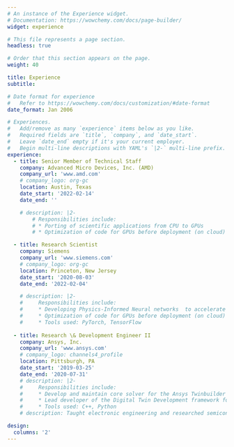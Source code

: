```yaml
---
# An instance of the Experience widget.
# Documentation: https://wowchemy.com/docs/page-builder/
widget: experience

# This file represents a page section.
headless: true

# Order that this section appears on the page.
weight: 40

title: Experience
subtitle:

# Date format for experience
#   Refer to https://wowchemy.com/docs/customization/#date-format
date_format: Jan 2006

# Experiences.
#   Add/remove as many `experience` items below as you like.
#   Required fields are `title`, `company`, and `date_start`.
#   Leave `date_end` empty if it's your current employer.
#   Begin multi-line descriptions with YAML's `|2-` multi-line prefix.
experience:
  - title: Senior Member of Technical Staff
    company: Advanced Micro Devices, Inc. (AMD)
    company_url: 'www.amd.com'
    # company_logo: org-gc
    location: Austin, Texas
    date_start: '2022-02-14'
    date_end: ''

    # description: |2-
        # Responsibilities include:
        # * Porting of scientific applications from CPU to GPUs
        # * Optimization of code for GPUs before deployment (on cloud)

  - title: Research Scientist
    company: Siemens
    company_url: 'www.siemens.com'
    # company_logo: org-gc
    location: Princeton, New Jersey
    date_start: '2020-08-03'
    date_end: '2022-02-04'

    # description: |2-
    #     Responsibilities include:
    #     * Developing Physics-Informed Neural networks  to accelerate scientific discovery and design
    #     * Optimization of code for GPUs before deployment (on cloud)
    #     * Tools used: PyTorch, TensorFlow
        
  - title: Research \& Development Engineer II
    company: Ansys, Inc.
    company_url: 'www.ansys.com'
    # company_logo: channels4_profile
    location: Pittsburgh, PA
    date_start: '2019-03-25'
    date_end: '2020-07-31'
    # description: |2-
    #     Responsibilities include:
    #     * Develop and maintain core solver for the Ansys Twinbuilder product
    #     * Lead developer of the Digital Twin Development framework for the Twinbuilder team
    #     * Tools used: C++, Python
    # description: Taught electronic engineering and researched semiconductor physics.

design:
  columns: '2'
---
```

